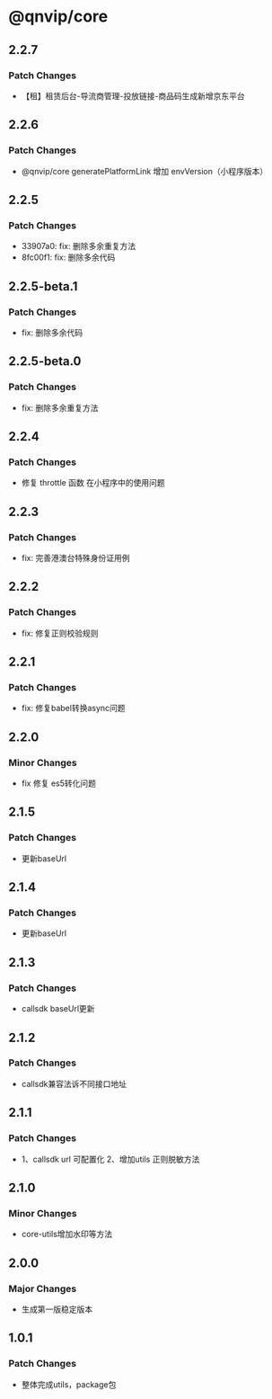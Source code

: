 # @qnvip/core

## 2.2.7

### Patch Changes

- 【租】租赁后台-导流商管理-投放链接-商品码生成新增京东平台

## 2.2.6

### Patch Changes

- @qnvip/core generatePlatformLink 增加 envVersion（小程序版本）

## 2.2.5

### Patch Changes

- 33907a0: fix: 删除多余重复方法
- 8fc00f1: fix: 删除多余代码

## 2.2.5-beta.1

### Patch Changes

- fix: 删除多余代码

## 2.2.5-beta.0

### Patch Changes

- fix: 删除多余重复方法

## 2.2.4

### Patch Changes

- 修复 throttle 函数 在小程序中的使用问题

## 2.2.3

### Patch Changes

- fix: 完善港澳台特殊身份证用例

## 2.2.2

### Patch Changes

- fix: 修复正则校验规则

## 2.2.1

### Patch Changes

- fix: 修复babel转换async问题

## 2.2.0

### Minor Changes

- fix 修复 es5转化问题

## 2.1.5

### Patch Changes

- 更新baseUrl

## 2.1.4

### Patch Changes

- 更新baseUrl

## 2.1.3

### Patch Changes

- callsdk baseUrl更新

## 2.1.2

### Patch Changes

- callsdk兼容法诉不同接口地址

## 2.1.1

### Patch Changes

- 1、callsdk url 可配置化 2、增加utils 正则脱敏方法

## 2.1.0

### Minor Changes

- core-utils增加水印等方法

## 2.0.0

### Major Changes

- 生成第一版稳定版本

## 1.0.1

### Patch Changes

- 整体完成utils，package包
